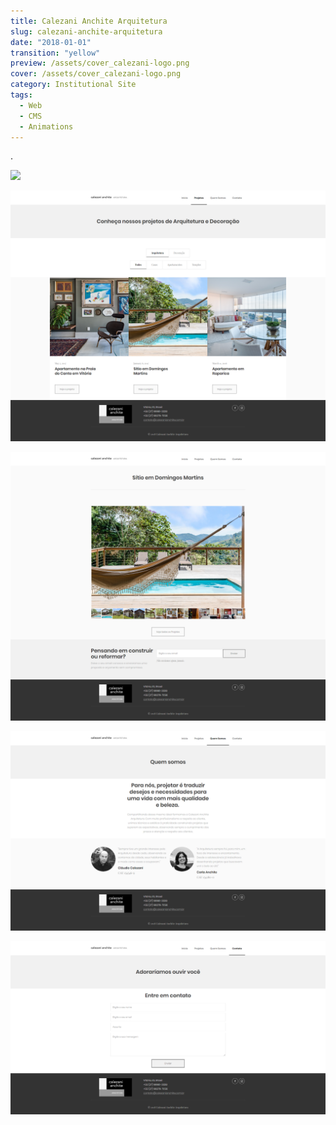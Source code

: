 ```yaml
---
title: Calezani Anchite Arquitetura
slug: calezani-anchite-arquitetura
date: "2018-01-01"
transition: "yellow"
preview: /assets/cover_calezani-logo.png
cover: /assets/cover_calezani-logo.png
category: Institutional Site
tags:
  - Web
  - CMS
  - Animations
---
```


.

![](/assets/calezani_01.png)

![](/assets/calezani_02.png)

![](/assets/calezani_03.png)

![](/assets/calezani_04.png)

![](/assets/calezani_05.png)
